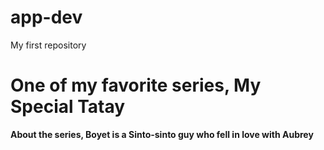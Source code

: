 # app-dev
My first repository
# One of my favorite series, My Special Tatay 
**About the series, Boyet is a Sinto-sinto guy who fell in love with Aubrey**
